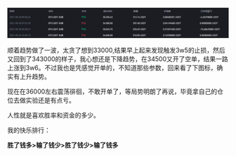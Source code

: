 

![image-20210530175132286](.\20210530.assets\image-20210530175132286.png)

顺着趋势做了一波，太贪了想到33000,结果早上起来发现触发3w5的止损，然后又回到了343000的样子，我心想还是下降趋势，在34500又开了空单，结果一路上涨到3w6。不过我也是凭感觉开单的，不知道那些参数，回来看了下图标，确实有上升趋势。

现在在36000左右震荡徘徊，不敢开单了，等局势明朗了再说，毕竟拿自己的仓位去做实验还是有点亏。

人性就是喜欢胜率和资金的多少。

我的快乐排行：

**胜了钱多>输了钱少>胜了钱少>输了钱多**

